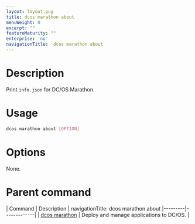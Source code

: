 ```yaml
---
layout: layout.pug
title: dcos marathon about
menuWeight: 0
excerpt: ""
featureMaturity: ""
enterprise: 'no'
navigationTitle:  dcos marathon about
---
```


<!-- This source repo for this topic is https://github.com/dcos/dcos-docs -->


# Description
Print `info.json` for DC/OS Marathon.

# Usage

```bash
dcos marathon about [OPTION]
```

# Options

None.

# Parent command

| Command | Description |
navigationTitle:  dcos marathon about
|---------|-------------|
| [dcos marathon](/1.9/cli/command-reference/dcos-marathon/) | Deploy and manage applications to DC/OS. |

<!-- # Examples -->
